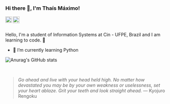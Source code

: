 ### Hi there :wave:, I'm Thaís Máximo!

<a href="https://www.linkedin.com/in/thaismaximoo/">
  <img align="left" alt="Thaís Máximo | Linkedin" width="20px" src="https://image.flaticon.com/icons/png/512/174/174857.png" />
</a>
<a href="https://www.instagram.com/thaisdka/">
  <img align="left" alt="Thaís Máximo | Instagram" width="21px" src="https://logodownload.org/wp-content/uploads/2017/04/instagram-logo.png" />
</a>

<br/>
<br/>

Hello, I'm a student of Information Systems at Cin - UFPE, Brazil and I am learning to code. 🌟 

- 🌱 I’m currently learning Python

![Anurag's GitHub stats](https://github-readme-stats.vercel.app/api?username=thaisdka&show_icons=true&theme=dracula)

<br/>

> *Go ahead and live with your head held high. No matter how devastated you may be by your own weakness or uselessness, set your heart ablaze. Grit your teeth and look straight ahead.* — Kyojuro Rengoku
